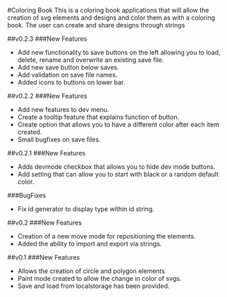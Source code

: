 #Coloring Book
This is a coloring book applications that will allow the creation of svg elements and designs and color them as with a coloring book.
The user can create and share designs through strings

##v0.2.3
###New Features

- Add new functionality to save buttons on the left allowing you to load, delete, rename and overwrite an existing save file.
- Add new save button below saves.
- Add validation on save file names.
- Added icons to buttons on lower bar.

##v0.2.2
###New Features

- Add new features to dev menu.
- Create a tooltip feature that explains function of button.
- Create option that allows you to have a different color after each item created.
- Small bugfixes on save files.

##v0.2.1
###New Features

- Adds devmode checkbox that allows you to hide dev mode buttons.
- Add setting that can allow you to start with black or a random default color.

###BugFixes

- Fix id generator to display type within id string.

##v0.2
###New Features

- Creation of a new move mode for repositioning the elements.
- Added the ability to import and export via strings.

##v0.1
###New Features

- Allows the creation of circle and polygon elements
- Paint mode created to allow the change in color of svgs.
- Save and load from localstorage has been provided.
